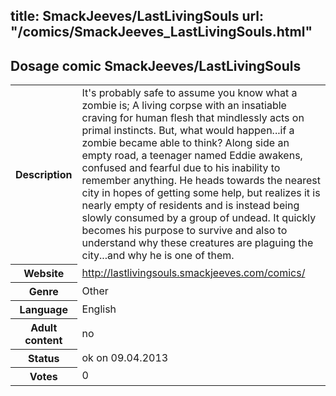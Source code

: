 title: SmackJeeves/LastLivingSouls
url: "/comics/SmackJeeves_LastLivingSouls.html"
---
Dosage comic SmackJeeves/LastLivingSouls
-----------------------------------------

<table class="comicinfo">
<tr>
<th>Description</th><td>It's probably safe to assume you know what a zombie is; A living corpse with an insatiable craving for human flesh that mindlessly acts on primal instincts. But, what would happen...if a zombie became able to think? Along side an empty road, a teenager named Eddie awakens, confused and fearful due to his inability to remember anything. He heads towards the nearest city in hopes of getting some help, but realizes it is nearly empty of residents and is instead being slowly consumed by a group of undead. It quickly becomes his purpose to survive and also to understand why these creatures are plaguing the city...and why he is one of them.</td>
</tr>
<tr>
<th>Website</th><td><a href="http://lastlivingsouls.smackjeeves.com/comics/">http://lastlivingsouls.smackjeeves.com/comics/</a></td>
</tr>
<tr>
<th>Genre</th><td>Other</td>
</tr>
<tr>
<th>Language</th><td>English</td>
</tr>
<tr>
<th>Adult content</th><td>no</td>
</tr>
<tr>
<th>Status</th><td>ok on 09.04.2013</td>
</tr>
<tr>
<th>Votes</th><td>0</div></td>
</tr>
</table>

